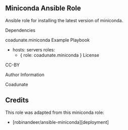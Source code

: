 ## Miniconda Ansible Role

Ansible role for installing the latest version of miniconda.

Dependencies

coadunate.miniconda
Example Playbook

- hosts: servers
  roles:
     - { role: coadunate.miniconda }
License

CC-BY

Author Information

Coadunate


## Credits
This role was adapted from this miniconda role:

- [robinandeer/ansible-miniconda][deployment]
